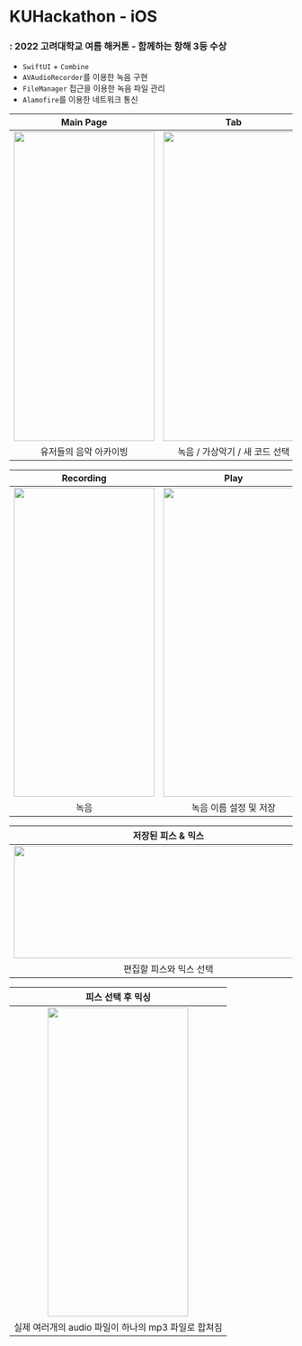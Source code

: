 # KUHackathon - iOS
### : 2022 고려대학교 여름 해커톤 - 함께하는 항해 3등 수상

- `SwiftUI` + `Combine`
- `AVAudioRecorder`를 이용한 녹음 구현 
- `FileManager` 접근을 이용한 녹음 파일 관리
- `Alamofire`를 이용한 네트워크 통신


|Main Page|Tab|
|:--:|:--:|
|<img src="https://user-images.githubusercontent.com/70887135/186212010-28bf7238-8384-40a3-acb5-e9bb276fb629.png" width="250" height="550"/>|<img src="https://user-images.githubusercontent.com/70887135/186211775-22219a58-2fd5-425e-8af3-c57b8728f3c8.png"  width="250" height="550"/>|
|유저들의 음악 아카이빙|녹음 / 가상악기 / 새 코드 선택|

|Recording|Play|
|:--:|:--:|
|<img src="https://user-images.githubusercontent.com/70887135/186212201-e78517af-4884-4f4b-961c-309501869a42.png" width="250" height="550"/>|<img src="https://user-images.githubusercontent.com/70887135/186212512-b42fb82f-2bd7-4c85-888c-c8a360e4133f.png"  width="250" height="550"/>|
|녹음|녹음 이름 설정 및 저장|

|저장된 피스 & 믹스|편집 화면|
|:--:|:--:|
|<img src="https://user-images.githubusercontent.com/70887135/186212833-ad52ff6a-4d76-4608-af9c-a37df2fa3dd1.png" width="550" height="200"/>|<img src="https://user-images.githubusercontent.com/70887135/186212965-6d7e771d-202c-46f1-a09b-e0d3433b4079.png"  width="550" height="200"/>|
|편집할 피스와 믹스 선택|피스 편집|

|피스 선택 후 믹싱|
|:--:|
|<img src="https://user-images.githubusercontent.com/70887135/186213716-c894f5f2-c43e-402e-b76b-448c76071590.png" width="250" height="550"/>|
|실제 여러개의 audio 파일이 하나의 mp3 파일로 합쳐짐|


